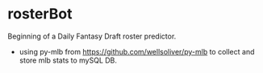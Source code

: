 # rosterBot
Beginning of a Daily Fantasy Draft roster predictor.

- using py-mlb from https://github.com/wellsoliver/py-mlb to collect and store mlb stats to mySQL DB.
